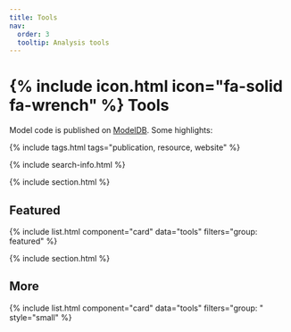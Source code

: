 ```yaml
---
title: Tools
nav:
  order: 3
  tooltip: Analysis tools
---
```


# {% include icon.html icon="fa-solid fa-wrench" %} Tools

Model code is published on [ModelDB](https://senselab.med.yale.edu/modeldb/author_matches.py?author=Humphries+MD). Some highlights: 

{% include tags.html tags="publication, resource, website" %}

{% include search-info.html %}

{% include section.html %}

## Featured

{% include list.html component="card" data="tools" filters="group: featured" %}

{% include section.html %}

## More

{% include list.html component="card" data="tools" filters="group: " style="small" %}

